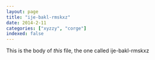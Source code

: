 ```yaml
---
layout: page
title: "ije-bakl-rmskxz"
date: 2014-2-11
categories: ["xyzzy", "corge"]
indexed: false
---
```

This is the body of _this_ file, the one called ije-bakl-rmskxz
